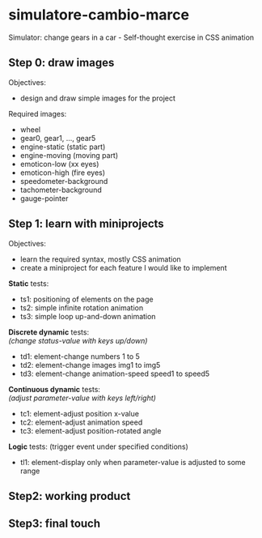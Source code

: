 # simulatore-cambio-marce
Simulator: change gears in a car - Self-thought exercise in CSS animation

## Step 0: draw images

Objectives:
- design and draw simple images for the project

Required images:
- wheel
- gear0, gear1, ..., gear5
- engine-static (static part)
- engine-moving (moving part)
- emoticon-low (xx eyes)
- emoticon-high (fire eyes)
- speedometer-background
- tachometer-background
- gauge-pointer

## Step 1: learn with miniprojects

Objectives: 
- learn the required syntax, mostly CSS animation
- create a miniproject for each feature I would like to implement

**Static** tests:
- ts1: positioning of elements on the page
- ts2: simple infinite rotation animation
- ts3: simple loop up-and-down animation

**Discrete dynamic** tests: \
*(change status-value with keys up/down)*
- td1: element-change numbers 1 to 5
- td2: element-change images img1 to img5
- td3: element-change animation-speed speed1 to speed5

**Continuous dynamic** tests: \
 *(adjust parameter-value with keys left/right)*
- tc1: element-adjust position x-value
- tc2: element-adjust animation speed
- tc3: element-adjust position-rotated angle

**Logic** tests: (trigger event under specified conditions)
- tl1: element-display only when parameter-value is adjusted to some range

## Step2: working product

## Step3: final touch
